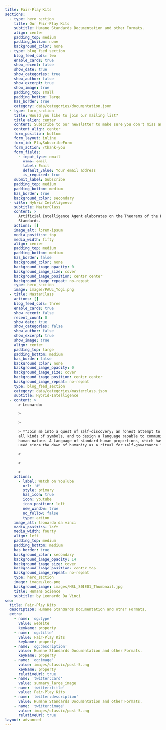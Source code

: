 ```yaml
---
title: Fair-Play Kits
sections:
  - type: hero_section
    title: Our Fair-Play Kits
    subtitle: Humane Standards Documentation and other Formats.
    align: center
    padding_top: medium
    padding_bottom: none
    background_color: none
  - type: blog_feed_section
    blog_feed_cols: two
    enable_cards: true
    show_recent: false
    show_date: true
    show_categories: true
    show_author: false
    show_excerpt: true
    show_image: true
    padding_top: small
    padding_bottom: large
    has_border: true
    category: data/categories/documentation.json
  - type: form_section
    title: Would you like to join our mailing list?
    title_align: center
    content: Subscribe to our newsletter to make sure you don't miss anything.
    content_align: center
    form_position: bottom
    form_layout: inline
    form_id: PlaySubscribeForm
    form_action: /thank-you
    form_fields:
      - input_type: email
        name: email
        label: Email
        default_value: Your email address
        is_required: true
    submit_label: Subscribe
    padding_top: medium
    padding_bottom: medium
    has_border: true
    background_color: secondary
  - title: Hybrid-Intelligence
    subtitle: MasterClass
    content: >
      Artificial Intelligence Agent elaborates on the Theorems of the Humane
      Standards.
    actions: []
    image_alt: lorem-ipsum
    media_position: top
    media_width: fifty
    align: center
    padding_top: medium
    padding_bottom: medium
    has_border: false
    background_color: none
    background_image_opacity: 0
    background_image_size: cover
    background_image_position: center center
    background_image_repeat: no-repeat
    type: hero_section
    image: images/PAUL_Yogi.png
  - title: MasterClass
    actions: []
    blog_feed_cols: three
    enable_cards: true
    show_recent: false
    recent_count: 0
    show_date: true
    show_categories: false
    show_author: false
    show_excerpt: true
    show_image: true
    align: center
    padding_top: large
    padding_bottom: medium
    has_border: false
    background_color: none
    background_image_opacity: 0
    background_image_size: cover
    background_image_position: center center
    background_image_repeat: no-repeat
    type: blog_feed_section
    category: data/categories/masterclass.json
    subtitle: Hybrid-Intelligence
  - content: >
      > Leonardo:

      >

      >

      > *"Join me into a quest of self-discovery; an honest attempt to decode
      all kinds of symbols, and to design a language capable to communicate our
      human nature. A Language of standard human proportions, which has been
      used since the dawn of humanity as a ritual for self-governance."*

      >

      >

      >
    actions:
      - label: Watch on YouTube
        url: '#'
        style: primary
        has_icon: true
        icon: youtube
        icon_position: left
        new_window: true
        no_follow: false
        type: action
    image_alt: leonardo da vinci
    media_position: left
    media_width: fourty
    align: left
    padding_top: medium
    padding_bottom: medium
    has_border: true
    background_color: secondary
    background_image_opacity: 14
    background_image_size: cover
    background_image_position: center top
    background_image_repeat: no-repeat
    type: hero_section
    image: images/Leo.png
    background_image: images/HSL_S01E01_Thumbnail.jpg
    title: Humane Science
    subtitle: by Leonardo Da Vinci
seo:
  title: Fair-Play Kits
  description: Humane Standards Documentation and other Formats.
  extra:
    - name: 'og:type'
      value: website
      keyName: property
    - name: 'og:title'
      value: Fair-Play Kits
      keyName: property
    - name: 'og:description'
      value: Humane Standards Documentation and other Formats.
      keyName: property
    - name: 'og:image'
      value: images/classic/post-5.png
      keyName: property
      relativeUrl: true
    - name: 'twitter:card'
      value: summary_large_image
    - name: 'twitter:title'
      value: Fair-Play Kits
    - name: 'twitter:description'
      value: Humane Standards Documentation and other Formats.
    - name: 'twitter:image'
      value: images/classic/post-5.png
      relativeUrl: true
layout: advanced
---
```

